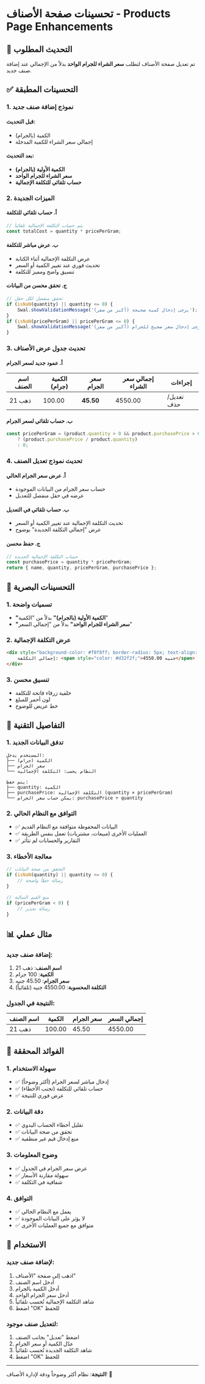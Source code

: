 # تحسينات صفحة الأصناف - Products Page Enhancements

## 🎯 التحديث المطلوب
تم تعديل صفحة الأصناف لتطلب **سعر الشراء للجرام الواحد** بدلاً من الإجمالي عند إضافة صنف جديد.

## ✅ التحسينات المطبقة

### 1. **نموذج إضافة صنف جديد**

#### قبل التحديث:
- الكمية (بالجرام)
- إجمالي سعر الشراء للكمية المدخلة

#### بعد التحديث:
- **الكمية الأولية (بالجرام)**
- **سعر الشراء للجرام الواحد**
- **حساب تلقائي للتكلفة الإجمالية**

### 2. **الميزات الجديدة**

#### أ. **حساب تلقائي للتكلفة**
```javascript
// يتم حساب التكلفة الإجمالية تلقائياً
const totalCost = quantity * pricePerGram;
```

#### ب. **عرض مباشر للتكلفة**
- عرض التكلفة الإجمالية أثناء الكتابة
- تحديث فوري عند تغيير الكمية أو السعر
- تنسيق واضح ومميز للتكلفة

#### ج. **تحقق محسن من البيانات**
```javascript
// تحقق منفصل لكل حقل
if (isNaN(quantity) || quantity <= 0) {
    Swal.showValidationMessage('يرجى إدخال كمية صحيحة (أكبر من صفر)');
}
if (isNaN(pricePerGram) || pricePerGram <= 0) {
    Swal.showValidationMessage('يرجى إدخال سعر صحيح للجرام (أكبر من صفر)');
}
```

### 3. **تحديث جدول عرض الأصناف**

#### أ. **عمود جديد لسعر الجرام**
| اسم الصنف | الكمية (جرام) | **سعر الجرام** | إجمالي سعر الشراء | إجراءات |
|-----------|--------------|----------------|-------------------|---------|
| ذهب 21    | 100.00       | **45.50**      | 4550.00           | تعديل/حذف |

#### ب. **حساب تلقائي لسعر الجرام**
```javascript
const pricePerGram = (product.quantity > 0 && product.purchasePrice > 0) 
    ? (product.purchasePrice / product.quantity) 
    : 0;
```

### 4. **تحديث نموذج تعديل الصنف**

#### أ. **عرض سعر الجرام الحالي**
- حساب سعر الجرام من البيانات الموجودة
- عرضه في حقل منفصل للتعديل

#### ب. **حساب تلقائي في التعديل**
- تحديث التكلفة الإجمالية عند تغيير الكمية أو السعر
- عرض "إجمالي التكلفة الجديدة" بوضوح

#### ج. **حفظ محسن**
```javascript
// حساب التكلفة الإجمالية الجديدة
const purchasePrice = quantity * pricePerGram;
return { name, quantity, pricePerGram, purchasePrice };
```

## 🎨 **التحسينات البصرية**

### 1. **تسميات واضحة**
- **"الكمية الأولية (بالجرام)"** بدلاً من "الكمية"
- **"سعر الشراء للجرام الواحد"** بدلاً من "إجمالي السعر"

### 2. **عرض التكلفة الإجمالية**
```html
<div style="background-color: #f0f8ff; border-radius: 5px; text-align: center; font-weight: bold; color: #2c5aa0;">
    إجمالي التكلفة: <span style="color: #d32f2f;">4550.00 جنيه</span>
</div>
```

### 3. **تنسيق محسن**
- خلفية زرقاء فاتحة للتكلفة
- لون أحمر للمبلغ
- خط عريض للوضوح

## 🔧 **التفاصيل التقنية**

### 1. **تدفق البيانات الجديد**
```
المستخدم يدخل:
├── الكمية (جرام)
├── سعر الجرام
└── النظام يحسب: التكلفة الإجمالية

يتم حفظ:
├── quantity: الكمية
├── purchasePrice: التكلفة الإجمالية (quantity × pricePerGram)
└── يمكن حساب سعر الجرام: purchasePrice ÷ quantity
```

### 2. **التوافق مع النظام الحالي**
- ✅ البيانات المحفوظة متوافقة مع النظام القديم
- ✅ العمليات الأخرى (مبيعات، مشتريات) تعمل بنفس الطريقة
- ✅ التقارير والحسابات لم تتأثر

### 3. **معالجة الأخطاء**
```javascript
// التحقق من صحة البيانات
if (isNaN(quantity) || quantity <= 0) {
    // رسالة خطأ واضحة
}

// منع القيم السالبة
if (pricePerGram < 0) {
    // رسالة تحذير
}
```

## 📊 **مثال عملي**

### إضافة صنف جديد:
1. **اسم الصنف**: ذهب 21
2. **الكمية**: 100 جرام
3. **سعر الجرام**: 45.50 جنيه
4. **التكلفة المحسوبة**: 4550.00 جنيه (تلقائياً)

### النتيجة في الجدول:
| اسم الصنف | الكمية | سعر الجرام | إجمالي السعر |
|-----------|--------|------------|--------------|
| ذهب 21    | 100.00 | 45.50      | 4550.00      |

## 🎯 **الفوائد المحققة**

### 1. **سهولة الاستخدام**
- ✅ إدخال مباشر لسعر الجرام (أكثر وضوحاً)
- ✅ حساب تلقائي للتكلفة (تجنب الأخطاء)
- ✅ عرض فوري للنتيجة

### 2. **دقة البيانات**
- ✅ تقليل أخطاء الحساب اليدوي
- ✅ تحقق من صحة البيانات
- ✅ منع إدخال قيم غير منطقية

### 3. **وضوح المعلومات**
- ✅ عرض سعر الجرام في الجدول
- ✅ سهولة مقارنة الأسعار
- ✅ شفافية في التكلفة

### 4. **التوافق**
- ✅ يعمل مع النظام الحالي
- ✅ لا يؤثر على البيانات الموجودة
- ✅ متوافق مع جميع العمليات الأخرى

## 🚀 **الاستخدام**

### لإضافة صنف جديد:
1. اذهب إلى صفحة "الأصناف"
2. أدخل اسم الصنف
3. أدخل الكمية بالجرام
4. أدخل سعر الجرام الواحد
5. شاهد التكلفة الإجمالية تُحسب تلقائياً
6. اضغط "OK" للحفظ

### لتعديل صنف موجود:
1. اضغط "تعديل" بجانب الصنف
2. عدّل الكمية أو سعر الجرام
3. شاهد التكلفة الجديدة تُحسب تلقائياً
4. اضغط "OK" للحفظ

---

**النتيجة**: نظام أكثر وضوحاً ودقة لإدارة الأصناف! 🎉
